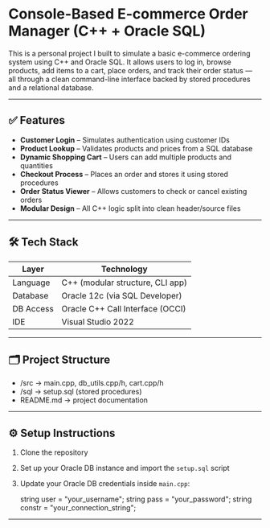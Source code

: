 # Console-Based E-commerce Order Manager (C++ + Oracle SQL)

This is a personal project I built to simulate a basic e-commerce ordering system using C++ and Oracle SQL. It allows users to log in, browse products, add items to a cart, place orders, and track their order status — all through a clean command-line interface backed by stored procedures and a relational database.

---

## ✅ Features

- **Customer Login** – Simulates authentication using customer IDs
- **Product Lookup** – Validates products and prices from a SQL database
- **Dynamic Shopping Cart** – Users can add multiple products and quantities
- **Checkout Process** – Places an order and stores it using stored procedures
- **Order Status Viewer** – Allows customers to check or cancel existing orders
- **Modular Design** – All C++ logic split into clean header/source files

---

## 🛠 Tech Stack

| Layer        | Technology                         |
|--------------|-------------------------------------|
| Language     | C++ (modular structure, CLI app)    |
| Database     | Oracle 12c (via SQL Developer)      |
| DB Access    | Oracle C++ Call Interface (OCCI)    |
| IDE          | Visual Studio 2022                  |

---

## 🗂 Project Structure

- /src → main.cpp, db_utils.cpp/h, cart.cpp/h
- /sql → setup.sql (stored procedures)
- README.md → project documentation

---

## ⚙️ Setup Instructions

1. Clone the repository
2. Set up your Oracle DB instance and import the `setup.sql` script
3. Update your Oracle DB credentials inside `main.cpp`:
   
   string user = "your_username";
   string pass = "your_password";
   string constr = "your_connection_string";

---
